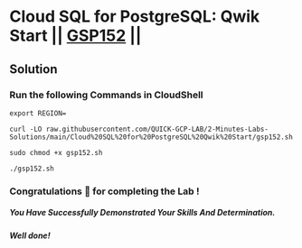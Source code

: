 # Cloud SQL for PostgreSQL: Qwik Start || [GSP152](https://www.cloudskillsboost.google/focuses/937?parent=catalog) ||

## Solution 

### Run the following Commands in CloudShell

```
export REGION=
```
```
curl -LO raw.githubusercontent.com/QUICK-GCP-LAB/2-Minutes-Labs-Solutions/main/Cloud%20SQL%20for%20PostgreSQL%20Qwik%20Start/gsp152.sh

sudo chmod +x gsp152.sh

./gsp152.sh
```

### Congratulations 🎉 for completing the Lab !

##### *You Have Successfully Demonstrated Your Skills And Determination.*

#### *Well done!*

